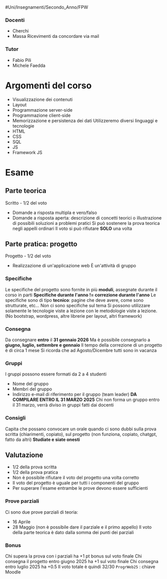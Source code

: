 #Uni/Insegnamenti/Secondo_Anno/FPW 
### Docenti
- Cherchi
- Massa
Ricevimenti da concordare via mail
### Tutor
- Fabio Pili
- Michele Faedda
# Argomenti del corso
- Visualizzazione dei contenuti
- Layout
- Programmazione server-side
- Programmazione client-side
- Memorizzazione e persistenza dei dati
Utilizzeremo diversi linguaggi e tecnologie
- HTML
- CSS
- SQL
- JS
- Framework JS
# Esame
## Parte teorica
Scritto - 1/2 del voto
- Domande a risposta multipla e vero/falso
- Domande a risposta aperta: descrizione di concetti teorici o illustrazione di possibili soluzioni a problemi pratici
Si può sostenere la prova teorica negli appelli ordinari
Il voto si può rifiutare **SOLO** una volta
## Parte pratica: progetto
Progetto - 1/2 del voto
- Realizzazione di un'applicazione web
È un'attività di gruppo
### Specifiche
Le specifiche del progetto sono fornite in più **moduli**, assegnate durante il corso in parti
**Specifiche durante l'anno != correzione durante l'anno**
Le specifiche sono di tipo **tecnico**: pagine che deve avere, come sono strutturate, etc...
Non ci sono specifiche sul tema
Si possono utilizzare solamente le tecnologie viste a lezione con le metodologie viste a lezione. (No bootstrap, wordpress, altre librerie per layout, altri framework)
### Consegna
Da consegnare **entro** il **31 gennaio 2026**
Ma è possibile consegnarlo a **giugno, luglio, settembre e gennaio**
Il tempo della correzione di un progetto è di circa 1 mese
Si ricorda che ad Agosto/Dicembre tutti sono in vacanza
### Gruppi
I gruppi possono essere formati da 2 a 4 studenti
- Nome del gruppo
- Membri del gruppo
- Indirizzo e-mail di riferimento per il gruppo (team leader)
**DA COMPILARE ENTRO IL 31 MARZO 2025**
Chi non forma un gruppo entro il 31 marzo, verrà diviso in gruppi fatti dai docenti
### Consigli
Capita che possano convocare un orale quando ci sono dubbi sulla prova scritta (chiarimenti, copiato), sul progetto (non funziona, copiato, chatgpt, fatto da altri)
**Studiate e siate onesti**
## Valutazione
- 1/2 della prova scritta
- 1/2 della prova pratica
- Non è possibile rifiutare il voto del progetto una volta corretto
- Il voto del progetto è uguale per tutti i componenti del gruppo
- Per superare l'esame entrambe le prove devono essere sufficienti
### Prove parziali
Ci sono due prove parziali di teoria:
- 16 Aprile
- 28 Maggio (non è possibile dare il parziale e il primo appello)
Il voto della parte teorica è dato dalla somma dei punti dei parziali
### Bonus
Chi supera la prova con i parziali ha +1 pt bonus sul voto finale
Chi consegna il progetto entro giugno 2025 ha +1 sul voto finale
Chi consegna entro luglio 2025 ha +0.5
Il voto totale è quindi 32/30
`ProgrWeb25` : chiave Moodle